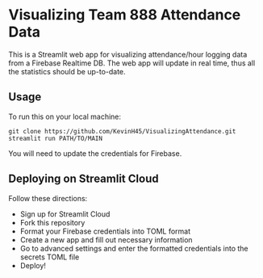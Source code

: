 # Visualizing Team 888 Attendance Data

This is a Streamlit web app for visualizing attendance/hour logging data from a Firebase Realtime DB. The web app will
update in real time, thus all the statistics should be up-to-date.

## Usage

To run this on your local machine:
```commandline
git clone https://github.com/KevinH45/VisualizingAttendance.git
streamlit run PATH/TO/MAIN
```

You will need to update the credentials for Firebase.


## Deploying on Streamlit Cloud

Follow these directions:
- Sign up for Streamlit Cloud
- Fork this repository
- Format your Firebase credentials into TOML format
- Create a new app and fill out necessary information
- Go to advanced settings and enter the formatted credentials into the secrets TOML file
- Deploy!

